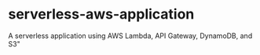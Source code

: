 # serverless-aws-application
A serverless application using AWS Lambda, API Gateway, DynamoDB, and S3"
